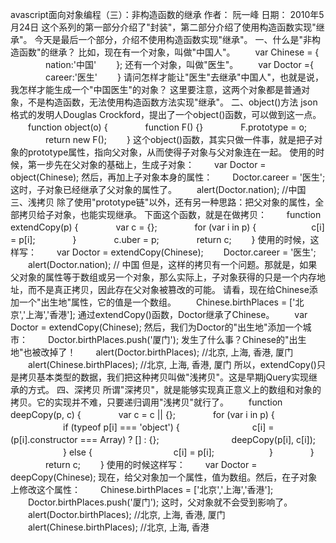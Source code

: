 avascript面向对象编程（三）：非构造函数的继承
作者： 阮一峰
日期： 2010年5月24日
这个系列的第一部分介绍了"封装"，第二部分介绍了使用构造函数实现"继承"。
今天是最后一个部分，介绍不使用构造函数实现"继承"。
一、什么是"非构造函数"的继承？
比如，现在有一个对象，叫做"中国人"。
　　var Chinese = {
　　　　nation:'中国'
　　};
还有一个对象，叫做"医生"。
　　var Doctor ={
　　　　career:'医生'
　　}
请问怎样才能让"医生"去继承"中国人"，也就是说，我怎样才能生成一个"中国医生"的对象？
这里要注意，这两个对象都是普通对象，不是构造函数，无法使用构造函数方法实现"继承"。
二、object()方法
json格式的发明人Douglas Crockford，提出了一个object()函数，可以做到这一点。
　　function object(o) {
　　　　function F() {}
　　　　F.prototype = o;
　　　　return new F();
　　}
这个object()函数，其实只做一件事，就是把子对象的prototype属性，指向父对象，从而使得子对象与父对象连在一起。
使用的时候，第一步先在父对象的基础上，生成子对象：
　　var Doctor = object(Chinese);
然后，再加上子对象本身的属性：
　　Doctor.career = '医生';
这时，子对象已经继承了父对象的属性了。
　　alert(Doctor.nation); //中国
三、浅拷贝
除了使用"prototype链"以外，还有另一种思路：把父对象的属性，全部拷贝给子对象，也能实现继承。
下面这个函数，就是在做拷贝：
　　function extendCopy(p) {
　　　　var c = {};
　　　　for (var i in p) { 
　　　　　　c[i] = p[i];
　　　　}
　　　　c.uber = p;
　　　　return c;
　　}
使用的时候，这样写：
　　var Doctor = extendCopy(Chinese);
　　Doctor.career = '医生';
　　alert(Doctor.nation); // 中国
但是，这样的拷贝有一个问题。那就是，如果父对象的属性等于数组或另一个对象，那么实际上，子对象获得的只是一个内存地址，而不是真正拷贝，因此存在父对象被篡改的可能。
请看，现在给Chinese添加一个"出生地"属性，它的值是一个数组。
　　Chinese.birthPlaces = ['北京','上海','香港'];
通过extendCopy()函数，Doctor继承了Chinese。
　　var Doctor = extendCopy(Chinese);
然后，我们为Doctor的"出生地"添加一个城市：
　　Doctor.birthPlaces.push('厦门');
发生了什么事？Chinese的"出生地"也被改掉了！
　　alert(Doctor.birthPlaces); //北京, 上海, 香港, 厦门
　　alert(Chinese.birthPlaces); //北京, 上海, 香港, 厦门
所以，extendCopy()只是拷贝基本类型的数据，我们把这种拷贝叫做"浅拷贝"。这是早期jQuery实现继承的方式。
四、深拷贝
所谓"深拷贝"，就是能够实现真正意义上的数组和对象的拷贝。它的实现并不难，只要递归调用"浅拷贝"就行了。
　　function deepCopy(p, c) {
　　　　var c = c || {};
　　　　for (var i in p) {
　　　　　　if (typeof p[i] === 'object') {
　　　　　　　　c[i] = (p[i].constructor === Array) ? [] : {};
　　　　　　　　deepCopy(p[i], c[i]);
　　　　　　} else {
　　　　　　　　　c[i] = p[i];
　　　　　　}
　　　　}
　　　　return c;
　　}
使用的时候这样写：
　　var Doctor = deepCopy(Chinese);
现在，给父对象加一个属性，值为数组。然后，在子对象上修改这个属性：
　　Chinese.birthPlaces = ['北京','上海','香港'];
　　Doctor.birthPlaces.push('厦门');
这时，父对象就不会受到影响了。
　　alert(Doctor.birthPlaces); //北京, 上海, 香港, 厦门
　　alert(Chinese.birthPlaces); //北京, 上海, 香港